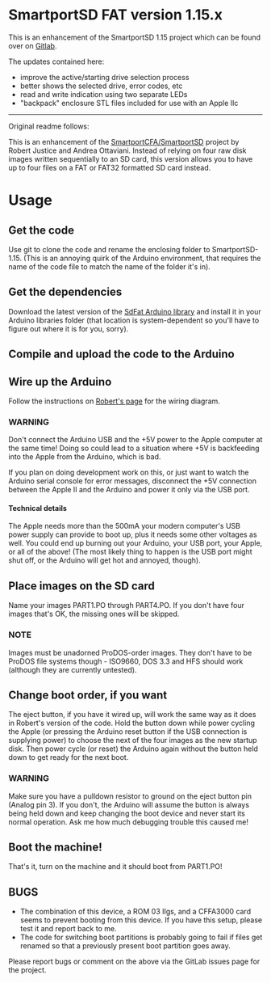 # SmartportSD FAT version 1.15.x

This is an enhancement of the SmartportSD 1.15 project which can be found over on [Gitlab](https://gitlab.com/tersteeg/smartportsd).  

The updates contained here:

- improve the active/starting drive selection process
- better shows the selected drive, error codes, etc
- read and write indication using two separate LEDs
- "backpack" enclosure STL files included for use with an Apple IIc

---

Original readme follows:

This is an enhancement of the [SmartportCFA/SmartportSD](http://www.users.on.net/~rjustice/SmartportCFA/SmartportCFA.htm) project by Robert Justice and Andrea Ottaviani. Instead of relying on four raw disk images written sequentially to an SD card, this version allows you to have up to four files on a FAT or FAT32 formatted SD card instead.

# Usage

## Get the code

Use git to clone the code and rename the enclosing folder to SmartportSD-1.15. (This is an annoying quirk of the Arduino environment, that requires the name of the code file to match the name of the folder it's in).

## Get the dependencies

Download the latest version of the [SdFat Arduino library](https://github.com/greiman/SdFat/) and install it in your Arduino libraries folder (that location is system-dependent so you'll have to figure out where it is for you, sorry).

## Compile and upload the code to the Arduino

## Wire up the Arduino

Follow the instructions on [Robert's page](http://www.users.on.net/~rjustice/SmartportCFA/SmartportSD.htm) for the wiring diagram.

### WARNING

Don't connect the Arduino USB and the +5V power to the Apple computer at the same time! Doing so could lead to a situation where +5V is backfeeding into the Apple from the Arduino, which is bad. 

If you plan on doing development work on this, or just want to watch the Arduino serial console for error messages, disconnect the +5V connection between the Apple II and the Arduino and power it only via the USB port. 

#### Technical details
The Apple needs more than the 500mA your modern computer's USB power supply can provide to boot up, plus it needs some other voltages as well. You could end up burning out your Arduino, your USB port, your Apple, or all of the above! (The most likely thing to happen is the USB port might shut off, or the Arduino will get hot and annoyed, though).

## Place images on the SD card

Name your images PART1.PO through PART4.PO. If you don't have four images that's OK, the missing ones will be skipped.

### NOTE

Images must be unadorned ProDOS-order images. They don't have to be ProDOS file systems though - ISO9660, DOS 3.3 and HFS should work (although they are currently untested).

## Change boot  order, if you want

The eject button, if you have it wired up, will work the same way as it does in Robert's version of the code. Hold the button down while power cycling the Apple (or pressing the Arduino reset button if the USB connection is supplying power) to choose the next of the four images as the new startup disk. Then power cycle (or reset) the Arduino again without the button held down to get ready for the next boot.

### WARNING

Make sure you have a pulldown resistor to ground on the eject button pin (Analog pin 3). If you don't, the Arduino will assume the button is always being held down and keep changing the boot device and never start its normal operation. Ask me how much debugging trouble this caused me!

## Boot the machine!

That's it, turn on the machine and it should boot from PART1.PO!

## BUGS

- The combination of this device, a ROM 03 IIgs, and a CFFA3000 card seems to  prevent booting from this device. If you have this setup, please test it and report back to me.
- The code for switching boot partitions is probably going to fail if files get renamed so that a previously present boot partition goes away.

Please report bugs or comment on the above via the GitLab issues page for the project.
 
